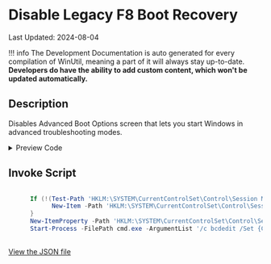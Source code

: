 ﻿# Disable Legacy F8 Boot Recovery

Last Updated: 2024-08-04


!!! info
     The Development Documentation is auto generated for every compilation of WinUtil, meaning a part of it will always stay up-to-date. **Developers do have the ability to add custom content, which won't be updated automatically.**


## Description

Disables Advanced Boot Options screen that lets you start Windows in advanced troubleshooting modes.

<!-- BEGIN CUSTOM CONTENT -->

<!-- END CUSTOM CONTENT -->

<details>
<summary>Preview Code</summary>

```json
{
    "Content":  "Disable Legacy F8 Boot Recovery",
    "Description":  "Disables Advanced Boot Options screen that lets you start Windows in advanced troubleshooting modes.",
    "category":  "Features",
    "panel":  "1",
    "Order":  "a019_",
    "feature":  [

                ],
    "InvokeScript":  [
                         "
      If (!(Test-Path \u0027HKLM:\\SYSTEM\\CurrentControlSet\\Control\\Session Manager\\Configuration Manager\\LastKnownGood\u0027)) {
            New-Item -Path \u0027HKLM:\\SYSTEM\\CurrentControlSet\\Control\\Session Manager\\Configuration Manager\\LastKnownGood\u0027 -Force | Out-Null
      }
      New-ItemProperty -Path \u0027HKLM:\\SYSTEM\\CurrentControlSet\\Control\\Session Manager\\Configuration Manager\\LastKnownGood\u0027 -Name \u0027Enabled\u0027 -Type DWord -Value 0 -Force
      Start-Process -FilePath cmd.exe -ArgumentList \u0027/c bcdedit /Set {Current} BootMenuPolicy Standard\u0027 -Wait
      "
                     ]
}
```
</details>

## Invoke Script

```powershell

      If (!(Test-Path 'HKLM:\SYSTEM\CurrentControlSet\Control\Session Manager\Configuration Manager\LastKnownGood')) {
            New-Item -Path 'HKLM:\SYSTEM\CurrentControlSet\Control\Session Manager\Configuration Manager\LastKnownGood' -Force | Out-Null
      }
      New-ItemProperty -Path 'HKLM:\SYSTEM\CurrentControlSet\Control\Session Manager\Configuration Manager\LastKnownGood' -Name 'Enabled' -Type DWord -Value 0 -Force
      Start-Process -FilePath cmd.exe -ArgumentList '/c bcdedit /Set {Current} BootMenuPolicy Standard' -Wait
      

```
<!-- BEGIN SECOND CUSTOM CONTENT -->

<!-- END SECOND CUSTOM CONTENT -->

[View the JSON file](https://github.com/ChrisTitusTech/winutil/tree/main/config/feature.json)

